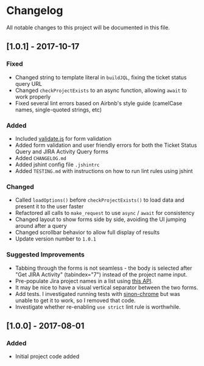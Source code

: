 # Changelog
All notable changes to this project will be documented in this file.

## [1.0.1] - 2017-10-17
### Fixed
- Changed string to template literal in `buildJQL`, fixing the ticket status query URL
- Changed `checkProjectExists` to an async function, allowing `await` to work properly
- Fixed several lint errors based on Airbnb's style guide (camelCase names, single-quoted strings, etc)

### Added
- Included [validate.js](https://validatejs.org/) for form validation
- Added form validation and user friendly errors for both the Ticket Status Query and JIRA Activity Query forms
- Added `CHANGELOG.md`
- Added jshint config file `.jshintrc`
- Added `TESTING.md` with instructions on how to run lint rules using jshint

### Changed
- Called `loadOptions()` before `checkProjectExists()` to load data and present it to the user faster
- Refactored all calls to `make_request` to use `async` / `await` for consistency
- Changed layout to show forms side by side, avoiding the UI jumping around after a query
- Changed scrollbar behavior to allow full display of results
- Update version number to `1.0.1`

### Suggested Improvements
- Tabbing through the forms is not seamless - the body is selected after "Get JIRA Activity" (tabindex="7") instead of the project name input.  
- Pre-populate Jira project names in a list using [this API](https://jira.secondlife.com/rest/api/2/project).
- It may be nice to have a visual vertical separator between the two forms.
- Add tests.  I investigated running tests with [sinon-chrome](https://github.com/acvetkov/sinon-chrome) but was unable to get it to work, so I removed that code.  
- Investigate whether re-enabling `use strict` lint rule is worthwhile.

## [1.0.0] - 2017-08-01
### Added
- Initial project code added
